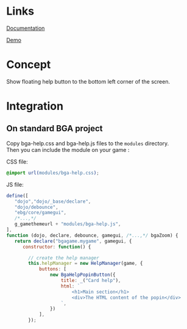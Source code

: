 # Links
[Documentation](https://thoun.github.io/bga-help/docs/index.html)

[Demo](https://thoun.github.io/bga-help/demo/index.html)

# Concept
Show floating help button to the bottom left corner of the screen.

# Integration
## On standard BGA project
Copy bga-help.css and bga-help.js files to the `modules` directory.  
Then you can include the module on your game :

CSS file: 
```css
@import url(modules/bga-help.css);
```
JS file:
```js
define([
   "dojo","dojo/_base/declare",
   "dojo/debounce",
   "ebg/core/gamegui",
   /*...,*/
   g_gamethemeurl + "modules/bga-help.js",
],
function (dojo, declare, debounce, gamegui, /*...,*/ bgaZoom) {
   return declare("bgagame.mygame", gamegui, {
      constructor: function() {

        // create the help manager
        this.helpManager = new HelpManager(game, {
            buttons: [
                new BgaHelpPopinButton({
                    title: _("Card help"),
                    html: `
                        <h1>Main section</h1>
                        <div>The HTML content of the popin</div>
                    `,
                })
            ],
        });
```
